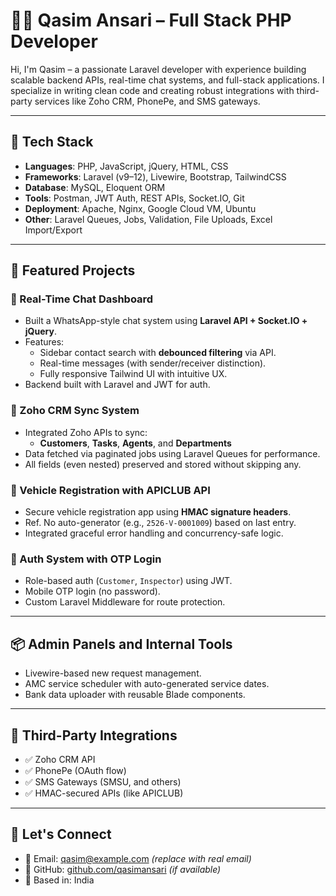 # 👨‍💻 Qasim Ansari – Full Stack PHP Developer

Hi, I'm Qasim – a passionate Laravel developer with experience building scalable backend APIs, real-time chat systems, and full-stack applications. I specialize in writing clean code and creating robust integrations with third-party services like Zoho CRM, PhonePe, and SMS gateways.

---

## 🔧 Tech Stack

- **Languages**: PHP, JavaScript, jQuery, HTML, CSS
- **Frameworks**: Laravel (v9–12), Livewire, Bootstrap, TailwindCSS
- **Database**: MySQL, Eloquent ORM
- **Tools**: Postman, JWT Auth, REST APIs, Socket.IO, Git
- **Deployment**: Apache, Nginx, Google Cloud VM, Ubuntu
- **Other**: Laravel Queues, Jobs, Validation, File Uploads, Excel Import/Export

---

## 🚀 Featured Projects

### 🔹 Real-Time Chat Dashboard
- Built a WhatsApp-style chat system using **Laravel API + Socket.IO + jQuery**.
- Features:
  - Sidebar contact search with **debounced filtering** via API.
  - Real-time messages (with sender/receiver distinction).
  - Fully responsive Tailwind UI with intuitive UX.
- Backend built with Laravel and JWT for auth.

### 🔹 Zoho CRM Sync System
- Integrated Zoho APIs to sync:
  - **Customers**, **Tasks**, **Agents**, and **Departments**
- Data fetched via paginated jobs using Laravel Queues for performance.
- All fields (even nested) preserved and stored without skipping any.

### 🔹 Vehicle Registration with APICLUB API
- Secure vehicle registration app using **HMAC signature headers**.
- Ref. No auto-generator (e.g., `2526-V-0001009`) based on last entry.
- Integrated graceful error handling and concurrency-safe logic.

### 🔹 Auth System with OTP Login
- Role-based auth (`Customer`, `Inspector`) using JWT.
- Mobile OTP login (no password).
- Custom Laravel Middleware for route protection.

---

## 📦 Admin Panels and Internal Tools

- Livewire-based new request management.
- AMC service scheduler with auto-generated service dates.
- Bank data uploader with reusable Blade components.

---

## 📱 Third-Party Integrations

- ✅ Zoho CRM API
- ✅ PhonePe (OAuth flow)
- ✅ SMS Gateways (SMSU, and others)
- ✅ HMAC-secured APIs (like APICLUB)

---

## 📍 Let's Connect

- 📧 Email: qasim@example.com *(replace with real email)*
- 🔗 GitHub: [github.com/qasimansari](https://github.com/qasimansari) *(if available)*
- 📍 Based in: India

